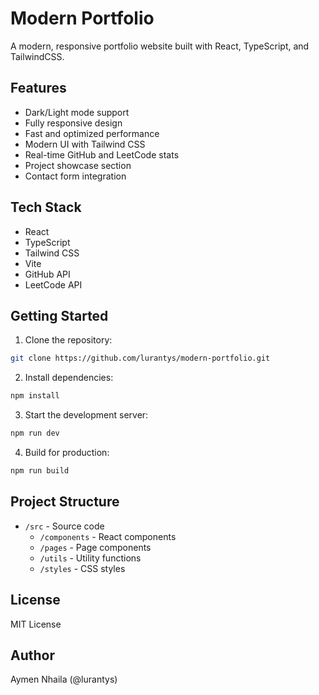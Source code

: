 # Modern Portfolio

A modern, responsive portfolio website built with React, TypeScript, and TailwindCSS.

## Features

- Dark/Light mode support
- Fully responsive design
- Fast and optimized performance
- Modern UI with Tailwind CSS
- Real-time GitHub and LeetCode stats
- Project showcase section
- Contact form integration

## Tech Stack

- React
- TypeScript
- Tailwind CSS
- Vite
- GitHub API
- LeetCode API

## Getting Started

1. Clone the repository:
```bash
git clone https://github.com/lurantys/modern-portfolio.git
```

2. Install dependencies:
```bash
npm install
```

3. Start the development server:
```bash
npm run dev
```

4. Build for production:
```bash
npm run build
```

## Project Structure

- `/src` - Source code
  - `/components` - React components
  - `/pages` - Page components
  - `/utils` - Utility functions
  - `/styles` - CSS styles

## License

MIT License

## Author

Aymen Nhaila (@lurantys)